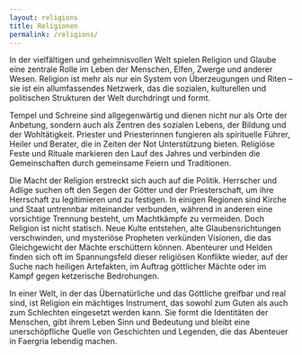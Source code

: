 ```yaml
---
layout: religions
title: Religionen
permalink: /religions/
---
```


In der vielfältigen und geheimnisvollen Welt spielen Religion und Glaube eine zentrale Rolle im Leben der Menschen,
Elfen, Zwerge und anderer Wesen. Religion ist mehr als nur ein System von Überzeugungen und Riten – sie ist ein
allumfassendes Netzwerk, das die sozialen, kulturellen und politischen Strukturen der Welt durchdringt und formt.

Tempel und Schreine sind allgegenwärtig und dienen nicht nur als Orte der Anbetung, sondern auch als Zentren des
sozialen Lebens, der Bildung und der Wohltätigkeit. Priester und Priesterinnen fungieren als spirituelle Führer, Heiler
und Berater, die in Zeiten der Not Unterstützung bieten. Religiöse Feste und Rituale markieren den Lauf des Jahres und
verbinden die Gemeinschaften durch gemeinsame Feiern und Traditionen.

Die Macht der Religion erstreckt sich auch auf die Politik. Herrscher und Adlige suchen oft den Segen der Götter und der
Priesterschaft, um ihre Herrschaft zu legitimieren und zu festigen. In einigen Regionen sind Kirche und Staat untrennbar
miteinander verbunden, während in anderen eine vorsichtige Trennung besteht, um Machtkämpfe zu vermeiden.
Doch Religion ist nicht statisch. Neue Kulte entstehen, alte Glaubensrichtungen verschwinden, und mysteriöse Propheten
verkünden Visionen, die das Gleichgewicht der Mächte erschüttern können. Abenteurer und Helden finden sich oft im
Spannungsfeld dieser religiösen Konflikte wieder, auf der Suche nach heiligen Artefakten, im Auftrag göttlicher Mächte
oder im Kampf gegen ketzerische Bedrohungen.

In einer Welt, in der das Übernatürliche und das Göttliche greifbar und real sind, ist Religion ein mächtiges
Instrument, das sowohl zum Guten als auch zum Schlechten eingesetzt werden kann. Sie formt die Identitäten der Menschen,
gibt ihrem Leben Sinn und Bedeutung und bleibt eine unerschöpfliche Quelle von Geschichten und Legenden, die das
Abenteuer in Faergria lebendig machen.